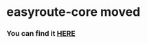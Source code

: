 # easyroute-core moved

### You can find it [HERE](https://github.com/easyroute-router/easyroute/tree/main/packages/core)
